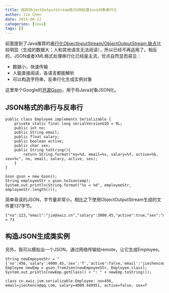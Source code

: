 ```yaml
---
title: 抛弃ObjectOutputStream用JSON处理Java对象串行化
author: Jie Chen
date: 2015-06-12
categories: [Java]
tags: []
---
```


前面提到了Java推荐的<a href="/2015-05-20-java-io-objectstreamioserialization" target="_blank" class="bodyA">串行化ObjectInputStream/ObjectOutputStream 缺点</a>比较明显（生成的数据大；人和其他语言无法阅读），所以已经不再适用了。相反的，JSON或者XML格式处理串行化已经是主流，优点自然显而易见：

* 数据小，快速传输
* 人能直接阅读，各语言都能解析
* 可以构造字符串，反串行化生成实例对象

这里举个Google的<a href="https://github.com/google/gson" target="_blank" class="bodyA">开源Gson</a>，用于将Java对象JSON化。

## JSON格式的串行与反串行
~~~
public class Employee implements Serializable {
    private static final long serialVersionUID = 9L;
    public int no;
    public String email;
    public float salary;
    public boolean active;
    public char sex;
    public String toString(){
        return String.format("no=%d, email=%s, salary=%f, active=%b, sex=%c", no, email, salary, active, sex);
    }
}
~~~

~~~
Gson gson = new Gson();
String employeeStr = gson.toJson(emp);
System.out.println(String.format("%s = %d", employeeStr, employeeStr.length()));
~~~

简单易读的JSON，字节量非常小。相比之下使用ObjectOutputStream生成的文件要137字节。
~~~
{"no":123,"email":"jie@xwiz.cn","salary":3000.45,"active":true,"sex":"m"} = 73
~~~

## 构造JSON生成类实例

另外，我可以模拟出一个JSON，通过网络传输给remote，让它生成Employee。
~~~
String newEmpoyeeStr = "{'no':456,'salary':4000.45,'sex':'f','active':false,'email':'jiechencn@qq.com'}";
Employee newEmp = gson.fromJson(newEmpoyeeStr, Employee.class);
System.out.println(newEmp.getClass() + ": " + newEmp.toString());
~~~
~~~
class cn.xwiz.jvm.serializable.Employee: no=456, email=jiechencn@qq.com, salary=4000.449951, active=false, sex=f
~~~